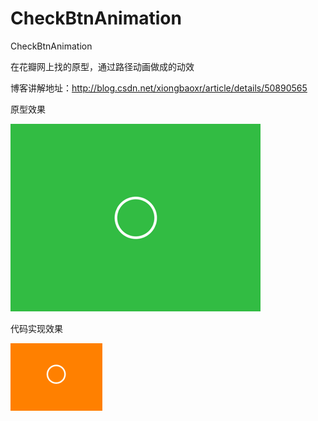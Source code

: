 # CheckBtnAnimation
CheckBtnAnimation

在花瓣网上找的原型，通过路径动画做成的动效

博客讲解地址：http://blog.csdn.net/xiongbaoxr/article/details/50890565

原型效果

![MenuBallAnimation.png](READMEResource/20160314223321518.gif)

代码实现效果

![MenuBallAnimation.png](READMEResource/20160314230229007.gif)
